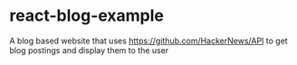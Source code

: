 # react-blog-example
A blog based website that uses https://github.com/HackerNews/API to get blog postings and display them to the user
